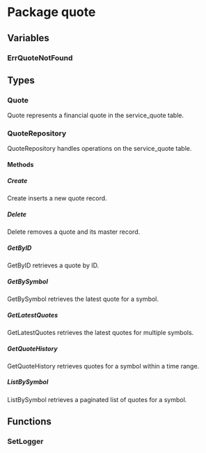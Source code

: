 # Package quote

## Variables

### ErrQuoteNotFound

## Types

### Quote

Quote represents a financial quote in the service_quote table.

### QuoteRepository

QuoteRepository handles operations on the service_quote table.

#### Methods

##### Create

Create inserts a new quote record.

##### Delete

Delete removes a quote and its master record.

##### GetByID

GetByID retrieves a quote by ID.

##### GetBySymbol

GetBySymbol retrieves the latest quote for a symbol.

##### GetLatestQuotes

GetLatestQuotes retrieves the latest quotes for multiple symbols.

##### GetQuoteHistory

GetQuoteHistory retrieves quotes for a symbol within a time range.

##### ListBySymbol

ListBySymbol retrieves a paginated list of quotes for a symbol.

## Functions

### SetLogger
